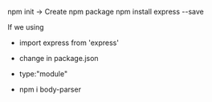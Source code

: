 npm init -> Create npm package
npm install express --save

If we using
- import express from 'express'
- change in package.json
- type:"module"

- npm i body-parser